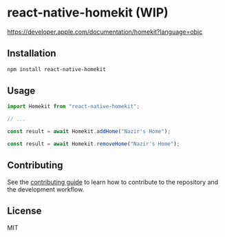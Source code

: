 # react-native-homekit (WIP)



https://developer.apple.com/documentation/homekit?language=objc

## Installation

```sh
npm install react-native-homekit
```

## Usage

```js
import Homekit from "react-native-homekit";

// ...

const result = await Homekit.addHome("Nazir's Home");

const result = await Homekit.removeHome("Nazir's Home");
```

## Contributing

See the [contributing guide](CONTRIBUTING.md) to learn how to contribute to the repository and the development workflow.

## License

MIT
